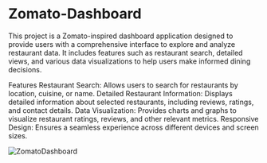 # Zomato-Dashboard
This project is a Zomato-inspired dashboard application designed to provide users with a comprehensive interface to explore and analyze restaurant data. It includes features such as restaurant search, detailed views, and various data visualizations to help users make informed dining decisions.

Features
Restaurant Search: Allows users to search for restaurants by location, cuisine, or name.
Detailed Restaurant Information: Displays detailed information about selected restaurants, including reviews, ratings, and contact details.
Data Visualization: Provides charts and graphs to visualize restaurant ratings, reviews, and other relevant metrics.
Responsive Design: Ensures a seamless experience across different devices and screen sizes.


![ZomatoDashboard](https://github.com/user-attachments/assets/628d2826-b146-4f87-b154-d6d597d1e24a)
